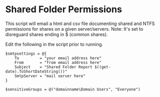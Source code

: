 # Shared Folder Permissions
This script will email a html and csv file documenting shared and NTFS permissions for shares on a given server/servers.
Note: It's set to disreguard shares ending in $ (common shares).

Edit the following in the script prior to running.
```
$smtpsettings = @{
    To         = "your email address here"
    From       = "from email address here"
    Subject    = "Shared Folder Report $((get-date).ToShortDateString())"
    SmtpServer = "mail server here"
}

$sensitiveGroups = @("domainname\Domain Users", "Everyone")
```
